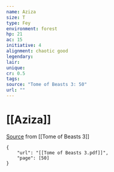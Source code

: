 ```yaml
---
name: Aziza
size: T
type: Fey
environment: forest
hp: 21
ac: 15
initiative: 4
alignment: chaotic good
legendary: 
lair: 
unique: 
cr: 0.5
tags: 
source: "Tome of Beasts 3: 50"
url: ""
---
```

# [[Aziza]]

[Source](zotero://open-pdf/library/items/BLGR9HVR?page=50) from [[Tome of Beasts 3]]

```pdf
{
	"url": "[[Tome of Beasts 3.pdf]]",
	"page": [50]
}
```

